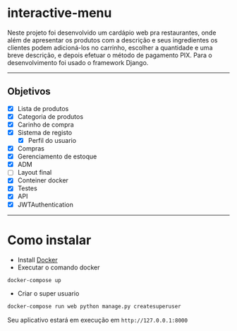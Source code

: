 # interactive-menu

Neste projeto foi desenvolvido um cardápio web pra restaurantes, onde além de apresentar os produtos com a descrição e seus ingredientes os clientes podem adicioná-los no carrinho, escolher a quantidade e uma breve descrição, e depois efetuar o método de pagamento PIX.
Para o desenvolvimento foi usado o framework Django.
____________________________________________________________

## Objetivos

- [x] Lista de produtos
- [x] Categoria de produtos
- [x] Carinho de compra
- [x] Sistema de registo
    - [x] Perfil do usuario 
- [x] Compras
- [x] Gerenciamento de estoque
- [x] ADM
- [ ] Layout final
- [x] Conteiner docker
- [x] Testes
- [x] API
- [x] JWTAuthentication
____________________________________________________________

 # Como instalar
 * Install [Docker](https://docs.docker.com/compose/install/)
 * Executar o comando docker

```bash
docker-compose up
```
 * Criar o super usuario 
```bash
docker-compose run web python manage.py createsuperuser
```
Seu aplicativo estará em execução em `http://127.0.0.1:8000`
